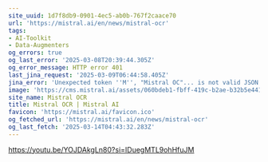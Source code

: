 ```yaml
---
site_uuid: 1d7f8db9-0901-4ec5-ab0b-767f2caace70
url: 'https://mistral.ai/en/news/mistral-ocr'
tags:
- AI-Toolkit
- Data-Augmenters
og_errors: true
og_last_error: '2025-03-08T20:39:44.305Z'
og_error_message: HTTP error 401
last_jina_request: '2025-03-09T06:44:58.405Z'
jina_error: 'Unexpected token ''M'', "Mistral OC"... is not valid JSON'
image: 'https://cms.mistral.ai/assets/060bdeb1-fbff-419c-b2ae-b32b5e441864'
site_name: Mistral OCR
title: Mistral OCR | Mistral AI
favicon: 'https://mistral.ai/favicon.ico'
og_fetched_url: 'https://mistral.ai/en/news/mistral-ocr'
og_last_fetch: '2025-03-14T04:43:32.283Z'
---
```


https://youtu.be/YOJDAkgLn80?si=IDuegMTL9ohHfuJM
